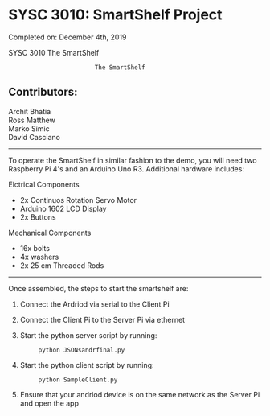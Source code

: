 # SYSC 3010: SmartShelf Project
Completed on: December 4th, 2019

SYSC 3010 The SmartShelf

							The SmartShelf 
								
Contributors:
--------------

Archit Bhatia\
Ross Matthew\
Marko Simic\
David Casciano

------------------------------------------------------------------------------------------------------------------------------

To operate the SmartShelf in similar fashion to the demo, you will need two Raspberry Pi 4's and an Arduino Uno R3. Additional hardware includes:

Elctrical Components
- 2x Continuos Rotation Servo Motor
- Arduino 1602 LCD Display
- 2x Buttons

Mechanical Components
- 16x bolts
- 4x washers
- 2x 25 cm Threaded Rods 

------------------------------------------------------------------------------------------------------------------------------

Once assembled, the steps to start the smartshelf are:

1) Connect the Ardriod via serial to the Client Pi
2) Connect the Client Pi to the Server Pi via ethernet
3) Start the python server script by running:

			python JSONsandrfinal.py
			
4) Start the python client script by running:

			python SampleClient.py
			
5) Ensure that your andriod device is on the same network as the Server Pi and open the app
